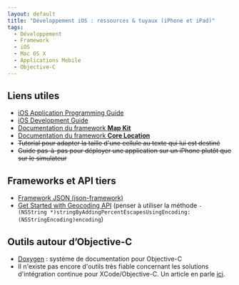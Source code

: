 ```yaml
---
layout: default
title: "Développement iOS : ressources & tuyaux (iPhone et iPad)"
tags:
  - Développement
  - Framework
  - iOS
  - Mac OS X
  - Applications Mobile
  - Objective-C
---
```


## Liens utiles

- [iOS Application Programming Guide](http://developer.apple.com/library/ios/#documentation/iPhone/Conceptual/iPhoneOSProgrammingGuide/Introduction/Introduction.html)
- [iOS Development Guide](http://developer.apple.com/library/ios/#documentation/Xcode/Conceptual/iphone_development/000-Introduction/introduction.html)
- [Documentation du framework **Map Kit**](http://developer.apple.com/IPhone/library/documentation/MapKit/Reference/MapKit_Framework_Reference/index.html)
- [Documentation du framework **Core Location**](http://developer.apple.com/iPhone/library/documentation/CoreLocation/Reference/CoreLocation_Framework/index.html)
- ~~Tutorial pour adapter la taille d'une cellule au texte qui lui est destiné~~
- ~~Guide pas-à-pas pour déployer une application sur un iPhone plutôt que sur
  le simulateur~~

## Frameworks et API tiers

- [Framework JSON (json-framework)](http://code.google.com/p/json-framework/)
- [Get Started with Geocoding API](https://developers.google.com/maps/documentation/geocoding/start)
  (penser à utiliser la méthode
  `- (NSString *)stringByAddingPercentEscapesUsingEncoding:(NSStringEncoding)encoding`)

## Outils autour d’Objective-C

- [Doxygen](http://www.doxygen.nl) : système de documentation pour Objective-C
- Il n'existe pas encore d'outils très fiable concernant les solutions
  d'intégration continue pour XCode/Objective-C. Un article en parle
  [ici](http://www.gqadonis.com/?p=83).
